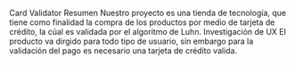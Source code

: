 Card Validator
Resumen
Nuestro proyecto es una tienda de tecnología, que tiene como finalidad la compra de los productos por medio de tarjeta de crédito, la cúal es validada por el algoritmo de Luhn. 
Investigación de UX
El producto va dirgido para todo tipo de usuario, sin embargo para la validación del pago es necesario una tarjeta de crédito valida.